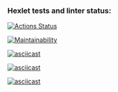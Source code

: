 ### Hexlet tests and linter status:
[![Actions Status](https://github.com/Snouly/frontend-project-44/actions/workflows/hexlet-check.yml/badge.svg)](https://github.com/Snouly/frontend-project-44/actions)

[![Maintainability](https://api.codeclimate.com/v1/badges/c64eaddc4ca1a7c6947d/maintainability)](https://codeclimate.com/github/Snouly/frontend-project-44/maintainability)

[![asciicast](https://asciinema.org/a/rUXfxCZx4nMSrzemHus9v7Fvz.svg)](https://asciinema.org/a/rUXfxCZx4nMSrzemHus9v7Fvz)

[![asciicast](https://asciinema.org/a/QK33odrulFKM9NZqDjuBTtLAG.svg)](https://asciinema.org/a/QK33odrulFKM9NZqDjuBTtLAG)

[![asciicast](https://asciinema.org/a/45grZ62JnVz0vCTYt17j2yuZX.svg)](https://asciinema.org/a/45grZ62JnVz0vCTYt17j2yuZX)